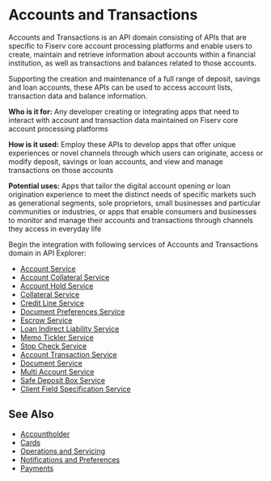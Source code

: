 # Accounts and Transactions

Accounts and Transactions is an API domain consisting of APIs that are specific to Fiserv core account processing platforms and enable users to create, maintain and retrieve information about accounts within a financial institution, as well as transactions and balances related to those accounts. 

Supporting the creation and maintenance of a full range of deposit, savings and loan accounts,  these APIs can be used to access account lists, transaction data and balance information. 

**Who is it for:** Any developer creating or integrating apps that need to interact with account and transaction data maintained on Fiserv core account processing platforms

**How is it used:** Employ these APIs to develop apps that offer unique experiences or novel channels through which users can originate, access or modify deposit, savings or loan accounts, and view and manage transactions on those accounts

**Potential uses:** Apps that tailor the digital account opening or loan origination experience to meet the distinct needs of specific markets such as generational segments, sole proprietors, small businesses and particular communities or industries, or apps that enable consumers and businesses to monitor and manage their accounts and transactions through channels they access in everyday life


Begin the integration with following services of Accounts and Transactions domain in API Explorer:
* [Account Service](../api/?type=post&path=/accounts)
* [Account Collateral Service](../api/?type=post&path=/acctcollateral)
* [Account Hold Service](../api/?type=post&path=/accountHolds)
* [Collateral Service](../api/?type=post&path=/collateral)
* [Credit Line Service](../api/?type=post&path=/creditLines)
* [Document Preferences Service](../api/?type=post&path=/ePreferences)
* [Escrow Service](../api/?type=post&path=/escrow)
* [Loan Indirect Liability Service](../api/?type=post&path=/indirectLiability)
* [Memo Tickler Service](../api/?type=post&path=/memotickler)
* [Stop Check Service](../api/?type=post&path=/stopChecks)
* [Account Transaction Service](../api/?type=post&path=/acctTrn/secured)
* [Document Service](../api/?type=post&path=/document/secured)
* [Multi Account Service](../api/?type=post&path=/accounts/list/secured)
* [Safe Deposit Box Service](../api/?type=post&path=/safedepositbox/secured)
* [Client Field Specification Service](../api/?type=post&path=/clientFieldSpec/secured)

## See Also
- [Accountholder](?path=docs/fintechs/accountholder.md "Click to open")
- [Cards](?path=docs/fintechs/cards.md "Click to open")
- [Operations and Servicing](?path=docs/fintechs/servicing.md "Click to open")
- [Notifications and Preferences](?path=docs/fintechs/notifi.md "Click to open")
- [Payments](?path=docs/fintechs/payments.md "Click to open")
